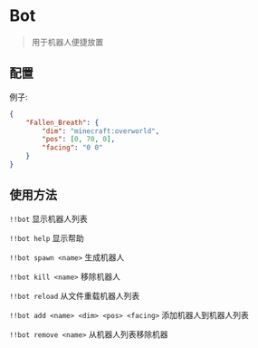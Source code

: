 # Bot

> 用于机器人便捷放置

## 配置

例子:

```json
{
    "Fallen_Breath": {
        "dim": "minecraft:overworld",
        "pos": [0, 70, 0],
        "facing": "0 0"
    }
}
```

## 使用方法

`!!bot` 显示机器人列表

`!!bot help` 显示帮助

`!!bot spawn <name>` 生成机器人

`!!bot kill <name>` 移除机器人

`!!bot reload` 从文件重载机器人列表

`!!bot add <name> <dim> <pos> <facing>` 添加机器人到机器人列表

`!!bot remove <name>` 从机器人列表移除机器
